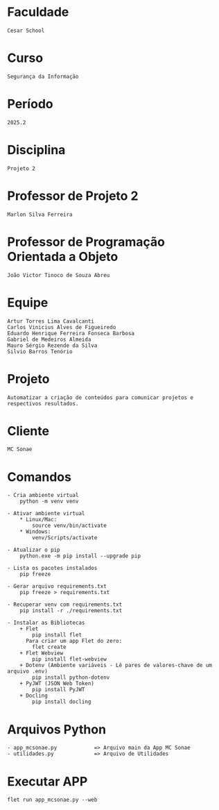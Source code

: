 # Faculdade 
    Cesar School

# Curso
    Segurança da Informação

# Período
    2025.2

# Disciplina
    Projeto 2

# Professor de Projeto 2
    Marlon Silva Ferreira

# Professor de Programação Orientada a Objeto
    João Victor Tinoco de Souza Abreu

# Equipe
    Artur Torres Lima Cavalcanti
    Carlos Vinicius Alves de Figueiredo
    Eduardo Henrique Ferreira Fonseca Barbosa
    Gabriel de Medeiros Almeida
    Mauro Sérgio Rezende da Silva
    Silvio Barros Tenório

# Projeto
    Automatizar a criação de conteúdos para comunicar projetos e respectivos resultados.

# Cliente
    MC Sonae

# Comandos
    - Cria ambiente virtual
        python -m venv venv

    - Ativar ambiente virtual
        * Linux/Mac:
            source venv/bin/activate
        * Windows:
            venv/Scripts/activate

    - Atualizar o pip
        python.exe -m pip install --upgrade pip

    - Lista os pacotes instalados
        pip freeze

    - Gerar arquivo requirements.txt
        pip freeze > requirements.txt

    - Recuperar venv com requirements.txt
        pip install -r ./requirements.txt

    - Instalar as Bibliotecas
        + Flet
            pip install flet
          Para criar um app Flet do zero:
            flet create
        + Flet Webview
            pip install flet-webview  
        + Dotenv (Ambiente variáveis - Lê pares de valores-chave de um arquivo .env)
            pip install python-dotenv
        + PyJWT (JSON Web Token)
            pip install PyJWT
        + Docling
            pip install docling
            
# Arquivos Python
    - app_mcsonae.py            => Arquivo main da App MC Sonae
    - utilidades.py             => Arquivo de Utilidades 

# Executar APP
    flet run app_mcsonae.py --web
